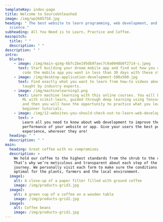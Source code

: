```yaml
---
templateKey: index-page
title: Welcome to SourceUnleashed
image: /img/wp2685758.jpg
heading: " The best website to learn programming, web development, and computer
  science."
subheading: All You Need is to Learn, Practice and Coffee.
mainpitch:
  title: " "
  description: " "
description: " "
intro:
  blurbs:
    - image: /img/main-qimg-6b7c2be195db97aec7c0a0048b0f2714-c.jpeg
      text: Start building your dream mobile app and find out how you can learn to
        code the mobile app you want in less than 30 days with these strategies.
    - image: /img/desktop-application-development-500x500.jpg
      text: Find exactly what you want to learn from how-to videos about Desktop Apps,
        taught by industry experts.
    - image: /img/machinelearning3.png
      text: Learn machine learning with this online courses. You will be introduced to
        ML with scikit-learn, guided through deep learning using TensorFlow 2.0,
        and then you will have the opportunity to practice what you learn with
        beginner tutorials.
    - image: /img/12-websites-you-should-check-out-to-learn-web-development-fast.png
      text: >
        Learn all you need to know about web development to improve the
        performance of your website or app. Give your users the best possible
        experience, wherever they are!
  heading: " "
  description: " "
main:
  heading: Great coffee with no compromises
  description: >
    We hold our coffee to the highest standards from the shrub to the cup.
    That’s why we’re meticulous and transparent about each step of the coffee’s
    journey. We personally visit each farm to make sure the conditions are
    optimal for the plants, farmers and the local environment.
  image1:
    alt: A close-up of a paper filter filled with ground coffee
    image: /img/products-grid3.jpg
  image2:
    alt: A green cup of a coffee on a wooden table
    image: /img/products-grid2.jpg
  image3:
    alt: Coffee beans
    image: /img/products-grid1.jpg
---
```

